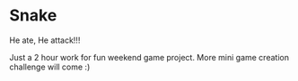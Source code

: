 # Snake
He ate, He attack!!!

Just a 2 hour work for fun weekend game project.
More mini game creation challenge will come :)
